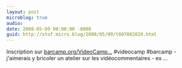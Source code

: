 ```yaml
---
layout: post
microblog: true
audio: 
date: 2008-05-09 00:00:00 -0000
guid: http://xtof.micro.blog/2008/05/09/t807082829.html
---
```

Inscription sur [barcamp.org/VideoCamp...](http://barcamp.org/VideoCampParis2) #videocamp #barcamp - j'aimerais y bricoler un atelier sur les vidéocommentaires - es ...
